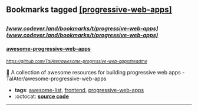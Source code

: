 ## Bookmarks tagged [[progressive-web-apps]](https://www.codever.land/search?q=[progressive-web-apps])

_<sup><sup>[www.codever.land/bookmarks/t/progressive-web-apps](www.codever.land/bookmarks/t/progressive-web-apps)</sup></sup>_
---
#### [awesome-progressive-web-apps](https://github.com/TalAter/awesome-progressive-web-apps#readme)
_<sup>https://github.com/TalAter/awesome-progressive-web-apps#readme</sup>_

:sunrise: A collection of awesome resources for building progressive web apps - TalAter/awesome-progressive-web-apps
* **tags**: [awesome-list](../tagged/awesome-list.md), [frontend](../tagged/frontend.md), [progressive-web-apps](../tagged/progressive-web-apps.md)
* :octocat: **[source code](https://github.com/TalAter/awesome-progressive-web-apps#readme)**
---
